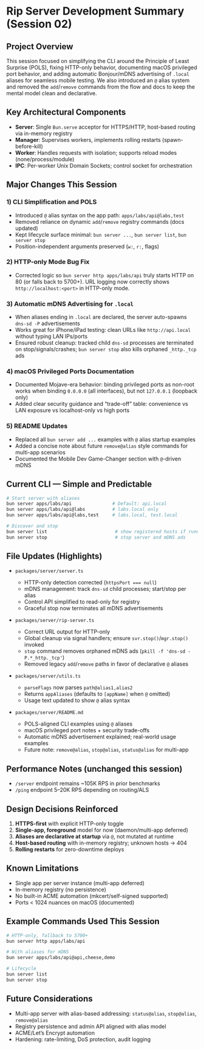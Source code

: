 # Rip Server Development Summary (Session 02)

## Project Overview
This session focused on simplifying the CLI around the Principle of Least Surprise (POLS), fixing HTTP-only behavior, documenting macOS privileged port behavior, and adding automatic Bonjour/mDNS advertising of `.local` aliases for seamless mobile testing. We also introduced an `@` alias system and removed the `add`/`remove` commands from the flow and docs to keep the mental model clean and declarative.

## Key Architectural Components
- **Server**: Single `Bun.serve` acceptor for HTTPS/HTTP, host-based routing via in-memory registry
- **Manager**: Supervises workers, implements rolling restarts (spawn-before-kill)
- **Worker**: Handles requests with isolation; supports reload modes (none/process/module)
- **IPC**: Per-worker Unix Domain Sockets; control socket for orchestration

## Major Changes This Session

### 1) CLI Simplification and POLS
- Introduced `@` alias syntax on the app path: `apps/labs/api@labs,test`
- Removed reliance on dynamic `add`/`remove` registry commands (docs updated)
- Kept lifecycle surface minimal: `bun server ...`, `bun server list`, `bun server stop`
- Position-independent arguments preserved (`w:`, `r:`, flags)

### 2) HTTP-only Mode Bug Fix
- Corrected logic so `bun server http apps/labs/api` truly starts HTTP on 80 (or falls back to 5700+). URL logging now correctly shows `http://localhost:<port>` in HTTP-only mode.

### 3) Automatic mDNS Advertising for `.local`
- When aliases ending in `.local` are declared, the server auto-spawns `dns-sd -P` advertisements
- Works great for iPhone/iPad testing: clean URLs like `http://api.local` without typing LAN IPs/ports
- Ensured robust cleanup: tracked child `dns-sd` processes are terminated on stop/signals/crashes; `bun server stop` also kills orphaned `_http._tcp` ads

### 4) macOS Privileged Ports Documentation
- Documented Mojave-era behavior: binding privileged ports as non-root works when binding `0.0.0.0` (all interfaces), but not `127.0.0.1` (loopback only)
- Added clear security guidance and “trade-off” table: convenience vs LAN exposure vs localhost-only vs high ports

### 5) README Updates
- Replaced all `bun server add ...` examples with `@` alias startup examples
- Added a concise note about future `remove@alias` style commands for multi-app scenarios
- Documented the Mobile Dev Game-Changer section with `@`-driven mDNS

## Current CLI — Simple and Predictable
```bash
# Start server with aliases
bun server apps/labs/api               # Default: api.local
bun server apps/labs/api@labs          # labs.local only
bun server apps/labs/api@labs,test     # labs.local, test.local

# Discover and stop
bun server list                         # show registered hosts if running
bun server stop                         # stop server and mDNS ads
```

## File Updates (Highlights)
- `packages/server/server.ts`
  - HTTP-only detection corrected (`httpsPort === null`)
  - mDNS management: track `dns-sd` child processes; start/stop per alias
  - Control API simplified to read-only for registry
  - Graceful stop now terminates all mDNS advertisements

- `packages/server/rip-server.ts`
  - Correct URL output for HTTP-only
  - Global cleanup via signal handlers; ensure `svr.stop()`/`mgr.stop()` invoked
  - `stop` command removes orphaned mDNS ads (`pkill -f 'dns-sd -P.*_http._tcp'`)
  - Removed legacy `add`/`remove` paths in favor of declarative `@` aliases

- `packages/server/utils.ts`
  - `parseFlags` now parses `path@alias1,alias2`
  - Returns `appAliases` (defaults to `[appName]` when `@` omitted)
  - Usage text updated to show `@` alias syntax

- `packages/server/README.md`
  - POLS-aligned CLI examples using `@` aliases
  - macOS privileged port notes + security trade-offs
  - Automatic mDNS advertisement explained; real-world usage examples
  - Future note: `remove@alias`, `stop@alias`, `status@alias` for multi-app

## Performance Notes (unchanged this session)
- `/server` endpoint remains ~105K RPS in prior benchmarks
- `/ping` endpoint 5–20K RPS depending on routing/ALS

## Design Decisions Reinforced
1. **HTTPS-first** with explicit HTTP-only toggle
2. **Single-app, foreground** model for now (daemon/multi-app deferred)
3. **Aliases are declarative at startup** via `@`, not mutated at runtime
4. **Host-based routing** with in-memory registry; unknown hosts → 404
5. **Rolling restarts** for zero-downtime deploys

## Known Limitations
- Single app per server instance (multi-app deferred)
- In-memory registry (no persistence)
- No built-in ACME automation (mkcert/self-signed supported)
- Ports < 1024 nuances on macOS (documented)

## Example Commands Used This Session
```bash
# HTTP-only, fallback to 5700+
bun server http apps/labs/api

# With aliases for mDNS
bun server apps/labs/api@api,cheese,demo

# Lifecycle
bun server list
bun server stop
```

## Future Considerations
- Multi-app server with alias-based addressing: `status@alias`, `stop@alias`, `remove@alias`
- Registry persistence and admin API aligned with alias model
- ACME/Let’s Encrypt automation
- Hardening: rate-limiting, DoS protection, audit logging
